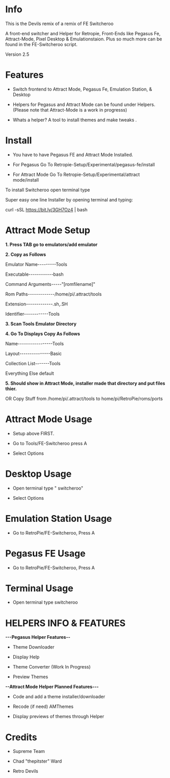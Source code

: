 # Info 

This is the Devils remix of a remix of FE Switcheroo 

A front-end switcher and Helper for Retropie, Front-Ends like Pegasus Fe, Attract-Mode, Pixel Desktop & Emulationstaion.
Plus so much more can be found in the FE-Switcheroo script.

Version 2.5

# Features

- Switch frontend to Attract Mode, Pegasus Fe, Emulation Station, & Desktop

- Helpers for Pegasus and Attract Mode can be found under Helpers. (Please note that Attract-Mode is a work in progresss)
     
- Whats a helper? A tool to install themes and make tweaks .   

# Install
- You have to have Pegasus FE and Attract Mode Installed.

- For Pegasus Go To Retropie-Setup/Experimental/pegasus-fe/install

- For Attract Mode Go To Retropie-Setup/Experimental/attract mode/install 

To install Switcheroo open terminal type

Super easy one line Installer by opening terminal and typing:

curl -sSL https://bit.ly/3GH7Oz4 | bash





# Attract Mode Setup

**1. Press TAB go to emulators/add emulator**
  
**2. Copy as Follows**
  
  Emulator Name---------Tools

  Executable------------bash
  
  Command Arguments-----"[romfilename]"
  
  Rom Paths-------------/home/pi/.attract/tools
  
  Extension-------------.sh,.SH
  
  Identifier------------Tools

**3. Scan Tools Emulator Directory**

**4. Go To Displays Copy As Follows**

  Name-----------------Tools
  
  Layout---------------Basic
  
  Collection List-------Tools
  
  Everything Else default

**5. Should show in Attract Mode, installer made that directory and put files thier.**


OR Copy Stuff from /home/pi/.attract/tools to home/pi/RetroPie/roms/ports

# Attract Mode Usage

- Setup above FIRST.

- Go to Tools/FE-Switcheroo press A
   
- Select Options 
   
# Desktop Usage 

- Open terminal type " switcheroo" 
   
- Select Options
  
# Emulation Station Usage

- Go to RetroPie/FE-Switcheroo, Press A
   
# Pegasus FE Usage

- Go to RetroPie/FE-Switcheroo, Press A
   
# Terminal Usage 

 - Open terminal type switcheroo


# HELPERS INFO & FEATURES

**---Pegasus Helper Features--** 

- Theme Downloader

- Display Help

- Theme Converter (Work In Progress)

- Preview Themes 

**--Attract Mode Helper Planned Features---**

- Code and add a theme installer/downloader

- Recode (if need) AMThemes

- Display previews of themes through Helper

# Credits
* Supreme Team  

* Chad "thepitster" Ward 

* Retro Devils 


